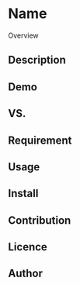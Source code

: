 Name
====

Overview

## Description

## Demo

## VS. 

## Requirement

## Usage

## Install

## Contribution

## Licence

## Author
